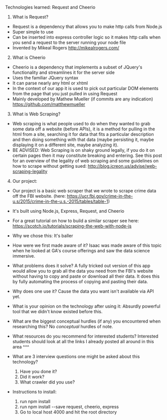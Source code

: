 Technologies learned: Request and Cheerio

1. What is Request?

- Request is a dependency that allows you to make http calls from Node.js
- Super simple to use
- Can be inserted into express controller logic so it makes http calls when you send a request to the server running your node file
- Invented by Mikeal Rogers http://mikealrogers.com/

2. What is Cheerio

- Cheerio is a dependency that implements a subset of JQuery's functionality and streamlines it for the server side
- Uses the familiar JQuery syntax
- It can parse nearly any html or xhtml
- In the context of our app it is used to pick out particular DOM elements from the page that you just pulled in using Request
- Mainly developed by Mathew Mueller (if commits are any indication) https://github.com/matthewmueller

3. What is Web Scraping?

- Web scraping is what people used to do when they wanted to grab some data off a website (before APIs), it is a method for pulling in the html from a site, searching it for data that fits a particular description and then doing something with that data (maybe persisting it, maybe displaying it on a different site, maybe analyzing it).
- BE ADVISED: Web Scraping is on shaky ground legally, if you do it on certain pages then it may constitute breaking and entering. See this post for an overview of the legality of web scraping and some guidelines on how to scrape without getting sued: http://blog.icreon.us/advise/web-scraping-legality

4. Our project:

- Our project is a basic web scraper that we wrote to scrape crime data off the FBI website. (here: https://ucr.fbi.gov/crime-in-the-u.s/2015/crime-in-the-u.s.-2015/tables/table-1)
- It's built using Node.js, Express, Request, and Cheerio
- For a great tutorial on how to build a similar scraper see here: https://scotch.io/tutorials/scraping-the-web-with-node-js
- Why we chose this: It's baller
- How were we first made aware of it? Isaac was made aware of this topic when he looked at GA's course offerings and saw the data science immersive.
- What problems does it solve? A fully tricked out version of this app would allow you to grab all the data you need from the FBI's website without having to copy and paste or download all their data. It does this by fully automating the process of copying and pasting their data.
- Why does one use it? Cause the data you want isn't available via API yet.
- What is your opinion on the technology after using it: Absurdly powerful tool that we didn't know existed before this.
- What are the biggest conceptual hurdles (if any) you encountered when researching this? No *conceptual* hurdles of note.
- What resources do you recommend for interested students? Interested students should look at all the links I already posted all around in this area ^^^
- What are 3 interview questions one might be asked about this technology?
  1. Have you done it?
  2. Did it work?
  3. What crawler did you use?

- Instructions to install:
  1. run npm install
  2. run npm install --save request, cheerio, express
  3. Go to local host 4000 and hit the root directory
